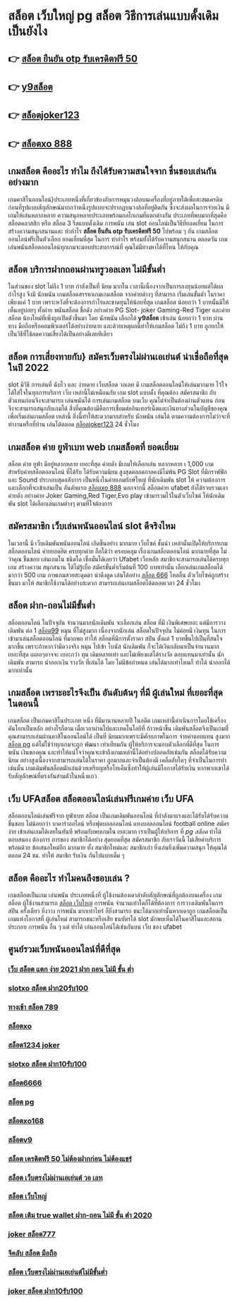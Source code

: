 # สล็อต เว็บใหญ่ pg สล็อต  วิธีการเล่นแบบดั้งเดิมเป็นยังไง

## 👉 [สล็อต ยืนยัน otp รับเครดิตฟรี 50](https://m.gamblerape.com/login?action=login)
## 👉 [y9สล็อต](https://m.gamblerape.com/login?action=login)
## 👉 [สล็อตjoker123](https://m.gamblerape.com/login?action=login)
## 👉 [สล็อตxo 888](https://m.gamblerape.com/login?action=login)

##  เกมสล็อต คืออะไร ทำไม ถึงได้รับความสนใจจาก ชื่นชอบเล่นกันอย่างมาก 

เกมคาสิโนออนไลน์}ประเภทหนึ่งที่เกี่ยวข้องกับการหมุนวงล้อบนเครื่องที่อยู่ภายใต้เพื่อสะสมเครดิตก่อนที่รูปแบบสัญลักษณ์มากกว่าหนึ่งรูปแบบจะปรากฏบนวงล้อที่อยู่ติดกัน ซึ่งจะส่งผลในการจ่ายเงิน  มีเกมให้เล่นหลากหลาย ความสนุกหลายประเภทพร้อมกลไกเกมที่แตกต่างกัน ประเภทที่พบมากที่สุดคือ สล็อตคลาสสิก หรือ สล็อต 3 รีลแบบดั้งเดิม  การพนัน  เล่น slot ออนไลน์เป็นวิธีที่ยอดเยี่ยม ในการสร้างความสนุกสนานและ ทำกำไร **สล็อต ยืนยัน otp รับเครดิตฟรี 50** ไปพร้อม ๆ กัน เกมสล็อตออนไลน์ฟรีเป็นตัวเลือก ยอดเยี่ยมที่สุด ในการ ทำกำไร พร้อมทั้งได้รับความสนุกสนาน ตลอดวัน เกมเล่นพนันสล็อตออนไลน์ทุกเกมจะมอบประสบการณ์ที่ คุณไม่มีทางหาได้ที่ไหน ให้กับคุณ


## สล็อต  บริการฝากถอนผ่านทรูวอลเลท ไม่มีขั้นต่ำ 

ในส่วนของ slot  ไม่ถึง  1 บาท กำลังเป็นที่ นิยม มากใน เวลานี้เนื่องจากเป็นการลงทุนน้อยแต่ได้ผลกำไรสูง จึงมี นักพนัน   เกมสล็อตสรรหาเกมเกมสล็อต จากค่ายต่างๆ ที่สามารถ  เริ่มเล่นขั้นต่ำ   ในราคาเพียงแค่ 1 บาท เพราะหวังที่จะต้องการกำไรและขาดทุนให้น้อยที่สุด  เกมสล็อต น้อยกว่า   1 บาทนั้นมีให้เห็นอยู่บ่อยๆ  ทั้งค่าย พนันสล็อต ชื่อดัง อย่างค่าย PG Slot- joker Gaming-Red Tiger และค่ายสล็อต น้องใหม่ที่เพิ่งถูกเปิดตัวขึ้นมา โดย นักพนัน   เลือกได้ **y9สล็อต** เข้าเล่น น้อยกว่า  1 บาท ผ่านทาง มือถือหรือคอมพิวเตอร์ได้อย่างง่ายดาย และด้วยเหตุผลนี้ทำให้เกมสล็อต  ไม่ถึง  1 บาท ถูกยกให้เป็นวิธีที่ใช้ลดความเสี่ยงได้เป็นอย่างดีเลยทีเดียว


##  สล็อต การเสี่ยงทายกับ} สมัครเว็บตรงไม่ผ่านเอเย่นต์   น่าเชื่อถือที่สุดในปี 2022 

 slot  มีวิธี การเล่นที่ ฉับไว  และ ง่ายดาย เว็บสล็อต วอเลท มี เกมสล็อตออนไลน์ให้เล่นมากมาย ไว้ใจได้ใส่ใจในทุกการบริการ เว็บ เหล่านี้ไม่เหมือนกับ เกม slot แบบดั้ง ที่คุณต้อง สมัครสมาชิก กับตัวแทนก่อนจึงจะสามารถ เล่นพนันได้ การเล่นเกมสล็อต บนเว็บ คุณไม่จำเป็นต้องผ่านตัวแทน ก่อนจึงจะสามารถสนุกกับเกมได้ สิ่งที่คุณต้องมีคือการเชื่อมต่ออินเทอร์เน็ตและเงินบางส่วนในบัญชีของคุณเพื่อเริ่มเล่นเกมสล็อต เหล่านี้ สิ่งนี้ทำให้สะดวกมากสำหรับ นักพนัน เล่นได้ ตามความต้องการไม่ว่าจะที่ทำงานหรือที่บ้าน เล่นได้ตลอด [สล็อตjoker123](https://m.gamblerape.com/login?action=login) 24 ชั่วโมง

##   เกมสล็อต ค่าย  ยูฟ่าเบท  web   เกมสล็อตที่ ยอดเยี่ยม 

 สล็อต ค่าย  ยูฟ่า มีอยู่หลากหลาย  เยอะที่สุด ค่ายดัง มีเกมให้เลือกเล่น หลากหลาย เ 1,000 เกม สำหรับค่ายสล็อตออนไลน์ ที่ได้รับ  ได้รับความนิยม สูงสุดตลอดกาลคงมีไม่พ้น PG Slot ที่มีกราฟฟิก และ Sound ประกอบสุดอลังการ เป็นหนึ่งในค่ายเกมยักษ์ใหญ่ ที่นักเดิมพัน   slot ให้ ความต้องการ  และเลือกที่จะเข้าเล่นเป็น อันดับแรก  [สล็อตxo 888](https://m.gamblerape.com/login?action=register) นอกจากนี้ สล็อตค่าย ufabet ยังได้รวบรวมเอาค่ายดัง อย่างค่าย Joker Gaming,Red Tiger,Evo play เข้ามารวมไว้ในตัวเว็บไซต์  ให้นักเดิมพัน  slot  ได้เลือกเล่นเกมต่างๆ ตามที่ใจต้องการ  

## สมัครสมาชิก  เว็บเล่นพนันออนไลน์ slot  ดีจริงไหม

 ในเวลานี้ มี เว็บเดิมพันพนันออนไลน์ เกิดขึ้นอย่าง มากมาย เว็บไซค์ ชั้นนำ เหล่านั้นเปิดให้บริการเกมสล็อตออนไลน์  ค่ายยอดฮิต ครบทุกค่าย  ถือได้ว่า ครอบคลุม เรื่องเกมสล็อตออนไลน์ มากมายที่สุด  ไม่ว่าคุณ ชื่นชอบ เล่นเกมใน ชนิดใด  เชื่อมั่นได้เลยว่า  Ufabet เว็บหลัก สมาชิกจะสามารถเล่นได้ครบทุกเกม สร้างความ สนุกสนาน ได้ไม่รู้เบื่อ สมัครขั้นต่ำเริ่มต้นที่ 100 บาทเท่านั้น เลือกเล่นเกมสล็อตได้มากว่า 500 เกม ภาพเกมสวยสะดุดตา น่าดึงดูด เล่นได้อย่าง [สล็อต 666](https://m.gamblerape.com/login?action=register) ไหลลื่น ตัวเว็บไซค์ถูกสร้างขึ้นมา มาให้ สมาชิกใช้งานได้อย่างสะดวก สามารถเล่นเกมสล็อตได้ตลอดเวลา 24 ชั่วโมง

##  สล็อต  ฝาก-ถอนไม่มีขั้นต่ำ 

สล็อตออนไลน์ ในปัจจุบัน   จำนวนมากนักเดิมพัน จะเลือกเล่น สล็อต ที่มี เงินพิเศษเยอะ แต่มีการวางเดิมพัน ต่อ 1 [สล็อต99](https://www.gamblerape.com/) หมุน  ที่ไม่สูงมาก เนื่องจากนักเล่น  สล็อตในปัจจุบัน  ไม่ค่อยมี เงินทุน ในการเข้ามาเล่นสล็อตออนไลน์ ที่มากพอ ทำให้ สล็อตที่มีการตั้งราคา  สปิน  ตั้งแต่ 1 บาทขึ้นไปเป็นที่สนใจ มากขึ้น เพราะถ้าหากว่ามีดวงจริง หมุน ไปเข้า โบนัส นักเดิมพัน ก็จะได้เงินกลับมาเป็นจำนวนมาก เยอะที่สุด  เผลอๆอาจจะ เยอะกว่า ทุน เดิมหลายเท่า และไม่เพียงแต่ได้รางวัล ตอบแทนมาเท่านั้น นักเดิมพัน สามารถ  นำออกเงิน รางวัล ที่เล่นได้ โดย ไม่มีข้อกำหนด  เล่นได้มากเท่าไหนก็ ทำได้  นำออกได้มากเท่านั้น


##  เกมสล็อต เพราะอะไรจึงเป็น อันดับต้นๆ  ที่มี ผู้เล่นใหม่ ที่เยอะที่สุดในตอนนี้

เกมสล็อต เป็นเกมคาสิโนประเภท หนึ่ง ที่มีมานานหลายปี ในอดีต เกมเหล่านี้ดำเนินการโดยใช้เครื่องคันโยกเป็นหลัก อย่างไรก็ตาม เมื่อเวลาผ่านไปและเทคโนโลยีที่ ก้าวหน้าขึ้น เดิมพันสล็อตจึงเป็นเกมที่คุณสามารถเล่นผ่านคาสิโนออนไลน์ได้ เป็นที่ นิยมมากเพราะมีศักยภาพในการ จ่ายค่าตอบแทน สูงมาก [สล็อต pg](https://www.gamblerape.com/) แต่ไม่ใช่ว่าทุกเกมจะถูก พัฒนา เท่าเทียมกัน ผู้ให้บริการจะมอบตัวเลือกที่ดีที่สุด ในการ พนัน เงินของคุณ และทำให้แน่ใจว่าคุณจะเข้าถึงเกมเหล่านี้ได้อย่างปลอดภัยเช่นกัน สล็อตได้รับความนิยม อย่างสูงเนื่องจากสามารถเล่นได้ในราคา ถูกมากและจำเป็นต้องมี เคล็ดลับใดๆ ที่จำเป็นในการทำเช่นนั้น เกมเดิมพันสล็อตมักเล่นด้วยเหรียญหรือโทเค็นซึ่งทำให้ผู้เล่นมีโอกาสได้รับเงิน หากพวกเขาได้รับสัญลักษณ์ที่ตรงกันสามตัวในหนึ่งแถว


## เว็บ UFAสล็อต   สล็อตออนไลน์เล่นฟรีเกมค่าย เว็บ UFA

 สล็อตออนไลน์เล่นฟรีจาก ยูฟ่าเบท สล็อต  เป็นเกมเดิมพันออนไลน์ ที่กำลังมาแรงและได้รับได้รับความชื่นชอบ ไม่น้อยกว่า  บาคาร่าออไลน์ หรือฟุตบอลออนไลน์ แทงบอลออนไลน์ football online  สมัครง่าย เข้าเล่นเกมได้เลยในทันที พร้อมกับพบเกมใน เยอะมาก เราเป็นผู้ให้บริการ ที่ *pg สล็อต* ทำได้ ตอบสนอง ต้องการ  การของ สมาชิกได้อย่าง สุดยอดที่สุด สมัครสมาชิก กับเราวันนี้  ไม่เสียค่าบริการ พร้อมด้วย ข้อเสนอใหม่อีก มากมาย  ทั้ง สมาชิกใหม่และ สมาชิกเก่า ยิ่งเล่นยิ่งเพิ่มความสนุก ให้คุณได้ ตลอด 24 ชม.  ทำให้ สมาชิก รับเงิน กันไปแบบเต็ม ๆ


## สล็อต  คืออะไร ทำไมคนถึงชอบเล่น ?

 เกมสล็อตเป็นเกม  เล่นพนัน ประเภทหนึ่งที่ ผู้ใช้งานต้องเดาลำดับสัญลักษณ์ที่ถูกต้องบนเครื่อง เกมสล็อต  ผู้ใช้งานสามารถ [สล็อต เว็บใหญ่](https://m.gamblerape.com/login?action=register)   การพนัน จำนวนเท่าใดก็ได้ที่ต้องการ  การวางเดิมพันในการ สปิน ครั้งเดียว ยิ่งวาง  การพนัน มากเท่าไหร่ ก็ยิ่งสามารถ ชนะได้มากเท่านั้นหากเดาถูก  เกมสล็อตเป็นเกมแห่งโอกาสที่ ผู้เล่นใหม่ สามารถชนะหรือเสีย ธนบัตรได้  slot มักพบเห็นได้ในคาสิโนและสถานประกอบ  การพนัน อื่น ๆ แต่ ทำได้ เล่นออนไลน์ได้เช่นกันบน เว็บ ของ ufabet 


## ศูนย์รวมเว็บพนันออนไลน์ที่ดีที่สุด

### [เว็บ สล็อต แตก ง่าย 2021 ฝาก ถอน ไม่มี ขั้น ต่ำ](https://atom.io/themes/สมัคร%20สล็อต%20เว็บตรง%20ขั้นต่ำ%201%20บาท%20แตกง่ายมาก%20เว็บพนันออนไลน์ที่ครบที่สุด%20ฝากถอนไม่มีขั้นต่ำ%20103209)
### [slotxo สล็อต ฝาก20รับ100](https://atom.io/themes/สมัคร%20สล็อต%20เว็บตรง%20ขั้นต่ำ%201%20บาท%20แตกง่ายมาก%20เว็บพนันออนไลน์ที่ครบที่สุด%20ฝากถอนไม่มีขั้นต่ำ%20103305)
### [ทางเข้า สล็อต 789](https://atom.io/themes/สมัคร%20สล็อต%20เว็บตรง%20ขั้นต่ำ%201%20บาท%20แตกง่ายมาก%20เว็บพนันออนไลน์ที่ครบที่สุด%20ฝากถอนไม่มีขั้นต่ำ%20103223)
### [สล็อตxo](https://atom.io/themes/สมัคร%20สล็อต%20เว็บตรง%20ขั้นต่ำ%201%20บาท%20แตกง่ายมาก%20เว็บพนันออนไลน์ที่ครบที่สุด%20ฝากถอนไม่มีขั้นต่ำ%20103403)
### [สล็อต1234 joker](https://atom.io/themes/สมัคร%20สล็อต%20เว็บตรง%20ขั้นต่ำ%201%20บาท%20แตกง่ายมาก%20เว็บพนันออนไลน์ที่ครบที่สุด%20ฝากถอนไม่มีขั้นต่ำ%20103475)
### [slotxo สล็อต ฝาก10รับ100](https://atom.io/themes/สมัคร%20ปั่นสล็อตทดลอง%20แตกง่ายมาก%20เว็บพนันออนไลน์ที่ครบที่สุด%20ฝากถอนไม่มีขั้นต่ำ%20103077)
### [สล็อต6666](https://atom.io/themes/สมัคร%20เข้าเล่นสล็อต%20888%20แตกง่ายมาก%20เว็บพนันออนไลน์ที่ครบที่สุด%20ฝากถอนไม่มีขั้นต่ำ%20103048)
### [สล็อต pg](https://atom.io/themes/สมัคร%20สล็อต%20เว็บตรง%20ขั้นต่ำ%201%20บาท%20แตกง่ายมาก%20เว็บพนันออนไลน์ที่ครบที่สุด%20ฝากถอนไม่มีขั้นต่ำ%20103505)
### [สล็อตxo168](https://atom.io/themes/สมัคร%20สล็อต%20เว็บตรง%20ขั้นต่ำ%201%20บาท%20แตกง่ายมาก%20เว็บพนันออนไลน์ที่ครบที่สุด%20ฝากถอนไม่มีขั้นต่ำ%20103198)
### [สล็อตv9](https://atom.io/themes/สมัคร%20สล็อต%20เว็บตรง%20ขั้นต่ำ%201%20บาท%20แตกง่ายมาก%20เว็บพนันออนไลน์ที่ครบที่สุด%20ฝากถอนไม่มีขั้นต่ำ%20103212)
### [สล็อต เครดิตฟรี 50 ไม่ต้องฝากก่อน ไม่ต้องแชร์](https://atom.io/themes/สมัคร%20สล็อต%20pg%20เว็บตรงไม่ผ่านเอเย่นต์%202022%20แตกง่ายมาก%20เว็บพนันออนไลน์ที่ครบที่สุด%20ฝากถอนไม่มีขั้นต่ำ%20103114)
### [สล็อต เว็บตรงไม่ผ่านเอเย่นต์ วอ เลท](https://atom.io/themes/สมัคร%20สล็อต%20เว็บตรง%20ขั้นต่ำ%201%20บาท%20แตกง่ายมาก%20เว็บพนันออนไลน์ที่ครบที่สุด%20ฝากถอนไม่มีขั้นต่ำ%20103247)
### [สล็อต เว็บใหญ่](https://atom.io/themes/สมัคร%20สล็อต%20เว็บตรง%20ขั้นต่ำ%201%20บาท%20แตกง่ายมาก%20เว็บพนันออนไลน์ที่ครบที่สุด%20ฝากถอนไม่มีขั้นต่ำ%20103455)
### [สล็อต เติม true wallet ฝาก-ถอน ไม่มี ขั้น ต่ํา 2020](https://atom.io/themes/สมัคร%20สล็อตเว็บตรง%20แตกง่าย%202022%20แตกง่ายมาก%20เว็บพนันออนไลน์ที่ครบที่สุด%20ฝากถอนไม่มีขั้นต่ำ%20103129)
### [joker สล็อต777](https://atom.io/themes/สมัคร%20สล็อต%20เว็บตรง%20ขั้นต่ำ%201%20บาท%20แตกง่ายมาก%20เว็บพนันออนไลน์ที่ครบที่สุด%20ฝากถอนไม่มีขั้นต่ำ%20103172)
### [จีคลับ สล็อต มือถือ](https://atom.io/themes/สมัคร%20สล็อต%20เว็บตรง%20ขั้นต่ำ%201%20บาท%20แตกง่ายมาก%20เว็บพนันออนไลน์ที่ครบที่สุด%20ฝากถอนไม่มีขั้นต่ำ%20103402)
### [สล็อต เว็บตรงไม่ผ่านเอเย่นต์ไม่มีขั้นต่ำ](https://atom.io/themes/สมัคร%20สล็อต%20เว็บตรง%20ขั้นต่ำ%201%20บาท%20แตกง่ายมาก%20เว็บพนันออนไลน์ที่ครบที่สุด%20ฝากถอนไม่มีขั้นต่ำ%20103182)
### [joker สล็อต ฝาก10รับ100](https://atom.io/themes/สมัคร%20เว็บปั่นสล็อต%20แตกง่ายมาก%20เว็บพนันออนไลน์ที่ครบที่สุด%20ฝากถอนไม่มีขั้นต่ำ%20103074)